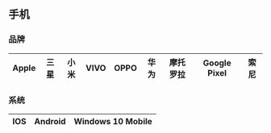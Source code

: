 ## 手机

### 品牌

| Apple | 三星 | 小米 | VIVO | OPPO | 华为 | 摩托罗拉 | Google Pixel | 索尼 |
| ----- | ---- | ---- | ---- | ---- | ---- | -------- | ------------ | ---- |

### 系统

| IOS  | Android | Windows 10 Mobile |
| ---- | ------- | ----------------- |

